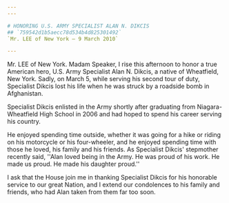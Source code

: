```yaml
---
---

# HONORING U.S. ARMY SPECIALIST ALAN N. DIKCIS
## `759542d1b5aecc78d534b4d825301492`
`Mr. LEE of New York — 9 March 2010`

---
```



Mr. LEE of New York. Madam Speaker, I rise this afternoon to honor a 
true American hero, U.S. Army Specialist Alan N. Dikcis, a native of 
Wheatfield, New York. Sadly, on March 5, while serving his second tour 
of duty, Specialist Dikcis lost his life when he was struck by a 
roadside bomb in Afghanistan.

Specialist Dikcis enlisted in the Army shortly after graduating from 
Niagara-Wheatfield High School in 2006 and had hoped to spend his 
career serving his country.

He enjoyed spending time outside, whether it was going for a hike or 
riding on his motorcycle or his four-wheeler, and he enjoyed spending 
time with those he loved, his family and his friends. As Specialist 
Dikcis' stepmother recently said, ''Alan loved being in the Army. He 
was proud of his work. He made us proud. He made his daughter proud.''

I ask that the House join me in thanking Specialist Dikcis for his 
honorable service to our great Nation, and I extend our condolences to 
his family and friends, who had Alan taken from them far too soon.
